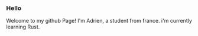 ### Hello 

Welcome to my github Page!
I'm Adrien, a student from france.
i'm currently learning Rust.

<!--
**dirdr/dirdr** is a ✨ _special_ ✨ repository because its `README.md` (this file) appears on your GitHub profile.

